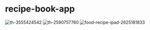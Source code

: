 # recipe-book-app
![th-3555424542](https://github.com/user-attachments/assets/545794e2-12e1-4478-937a-8350db724e01)
![th-2590757760](https://github.com/user-attachments/assets/041caf88-c188-425d-a694-b8bb876f1813)
![food-recipe-ipad-2625181833](https://github.com/user-attachments/assets/495904e9-2c24-4bde-ba1c-9f4af1784a44)
